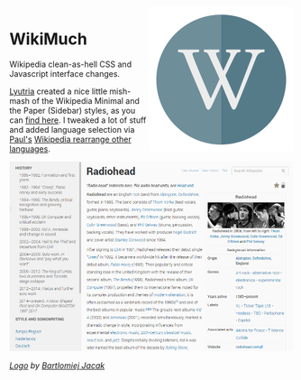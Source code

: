 <img src="/logo.png" align="right"/>

# WikiMuch
Wikipedia clean-as-hell CSS and Javascript interface changes.

[Lyutria](https://userstyles.org/users/266181) created a nice little mish-mash of the Wikipedia Minimal and the Paper (Sidebar) styles, as you can [find here](https://userstyles.org/styles/102164). I tweaked a lot of stuff and added language selection via [Paul's](https://greasyfork.org/en/users/10155-paul-the-anonymous) [Wikipedia rearrange other languages](https://greasyfork.org/en/scripts/10731).

<img src="/screenshot.png"/>

_[Logo](https://www.iconfinder.com/icons/456114) by [Bartlomiej Jacak](https://www.iconfinder.com/bartekjacak)_
